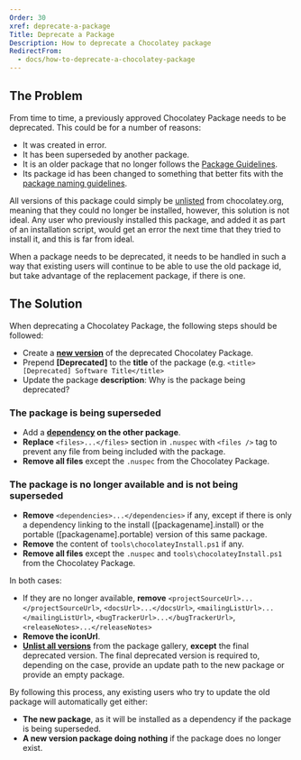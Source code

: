 ```yaml
---
Order: 30
xref: deprecate-a-package
Title: Deprecate a Package
Description: How to deprecate a Chocolatey package
RedirectFrom:
  - docs/how-to-deprecate-a-chocolatey-package
---
```


## The Problem
From time to time, a previously approved Chocolatey Package needs to be deprecated.  This could be for a number of reasons:

* It was created in error.
* It has been superseded by another package.
* It is an older package that no longer follows the [Package Guidelines](xref:create-packages).
* Its package id has been changed to something that better fits with the [package naming guidelines](xref:create-packages#naming-your-package).

All versions of this package could simply be [unlisted](xref:list-unlist-a-package) from chocolatey.org, meaning that they could no longer be installed, however, this solution is not ideal.  Any user who previously installed this package, and added it as part of an installation script, would get an error the next time that they tried to install it, and this is far from ideal.

When a package needs to be deprecated, it needs to be handled in such a way that existing users will continue to be able to use the old package id, but take advantage of the replacement package, if there is one.

## The Solution
When deprecating a Chocolatey Package, the following steps should be followed:

* Create a **[new version](xref:create-packages#package-fix-version-notation)** of the deprecated Chocolatey Package.
* Prepend **[Deprecated]** to the **title** of the package (e.g. `<title>[Deprecated] Software Title</title>`
* Update the package **description**: Why is the package being deprecated?
### The package is being superseded
  * Add a **[dependency](http://docs.nuget.org/docs/reference/nuspec-reference#Specifying_Dependencies) on the other package**.
  * **Replace** `<files>...</files>` section in `.nuspec` with `<files />` tag to prevent any file from being included with the package.
  * **Remove all files** except the `.nuspec` from the Chocolatey Package.
### The package is no longer available and is not being superseded
  * **Remove** `<dependencies>...</dependencies>` if any, except if there is only a dependency linking to the install ([packagename].install) or the portable ([packagename].portable) version of this same package.
  * **Remove** the content of `tools\chocolateyInstall.ps1`  if any.
  * **Remove all files** except the `.nuspec` and `tools\chocolateyInstall.ps1` from the Chocolatey Package.

In both cases:
* If they are no longer available, **remove** `<projectSourceUrl>...</projectSourceUrl>`, `<docsUrl>...</docsUrl>`, `<mailingListUrl>...</mailingListUrl>`, `<bugTrackerUrl>...</bugTrackerUrl>`, `<releaseNotes>...</releaseNotes>`
* **Remove the iconUrl**.
* **[Unlist all versions](xref:list-unlist-a-package)** from the package gallery, **except** the final deprecated version. The final deprecated version is required to, depending on the case, provide an update path to the new package or provide an empty package.

By following this process, any existing users who try to update the old package will automatically get either:
* **The new package**, as it will be installed as a dependency if the package is being superseded.
* **A new version package doing nothing** if the package does no longer exist.
